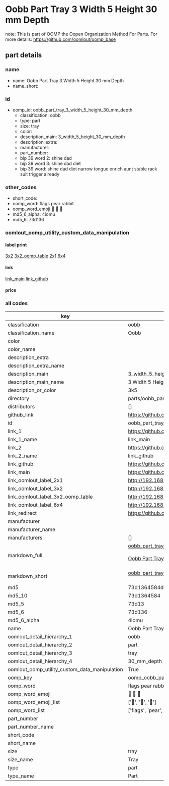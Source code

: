 # Oobb Part Tray 3 Width 5 Height 30 mm Depth  

note: This is part of OOMP the Oopen Organization Method For Parts. For more details: https://github.com/oomlout/oomp_base

##  part details
  







### name
* name: Oobb Part Tray 3 Width 5 Height 30 mm Depth
* name_short: 
### id
* oomp_id: oobb_part_tray_3_width_5_height_30_mm_depth
  * classification: oobb
  * type: part
  * size: tray
  * color: 
  * description_main: 3_width_5_height_30_mm_depth
  * description_extra: 
  * manufacturer: 
  * part_number: 
  * bip 39 word 2: shine dad
  * bip 39 word 3: shine dad diet
  * bip 39 word: shine dad diet narrow tongue enrich aunt stable rack suit trigger already

### other_codes
* short_code: 
* oomp_word: flags pear rabbit
* oomp_word_emoji :flags: :pear: :rabbit:
* md5_6_alpha: 4iomu
* md5_6: 73d136






### oomlout_oomp_utility_custom_data_manipulation
#### label print
[3x2](http://192.168.1.245:1112/?label=oomp%204iomu)
[3x2_oomp_table](http://192.168.1.108:1112/?label=oomp%204iomu)
[2x1](http://192.168.1.242:1112/?label=oomp%204iomu)
[6x4](http://192.168.1.55:1112/?label=oomp%204iomu)    

#### link

[link_main](https://github.com/oomlout/oomlout_oomp_version_1_messy/tree/main/parts/oobb_part_tray_3_width_5_height_30_mm_depth) [link_github](https://github.com/oomlout/oomlout_oomp_version_1_messy/tree/main/parts/oobb_part_tray_3_width_5_height_30_mm_depth)                             

#### price







### all codes 
| key | value |  
| --- | --- |  
| classification | oobb |  
| classification_name | Oobb |  
| color |  |  
| color_name |  |  
| description_extra |  |  
| description_extra_name |  |  
| description_main | 3_width_5_height_30_mm_depth |  
| description_main_name | 3 Width 5 Height 30 mm Depth |  
| description_or_color | 3k5 |  
| directory | parts/oobb_part_tray_3_width_5_height_30_mm_depth |  
| distributors | [] |  
| github_link | https://github.com/oomlout/oomlout_oomp_part_src/tree/main/parts/oobb_part_tray_3_width_5_height_30_mm_depth |  
| id | oobb_part_tray_3_width_5_height_30_mm_depth |  
| link_1 | https://github.com/oomlout/oomlout_oomp_version_1_messy/tree/main/parts/oobb_part_tray_3_width_5_height_30_mm_depth |  
| link_1_name | link_main |  
| link_2 | https://github.com/oomlout/oomlout_oomp_version_1_messy/tree/main/parts/oobb_part_tray_3_width_5_height_30_mm_depth |  
| link_2_name | link_github |  
| link_github | https://github.com/oomlout/oomlout_oomp_version_1_messy/tree/main/parts/oobb_part_tray_3_width_5_height_30_mm_depth |  
| link_main | https://github.com/oomlout/oomlout_oomp_version_1_messy/tree/main/parts/oobb_part_tray_3_width_5_height_30_mm_depth |  
| link_oomlout_label_2x1 | http://192.168.1.242:1112/?label=oomp%204iomu |  
| link_oomlout_label_3x2 | http://192.168.1.245:1112/?label=oomp%204iomu |  
| link_oomlout_label_3x2_oomp_table | http://192.168.1.108:1112/?label=oomp%204iomu |  
| link_oomlout_label_6x4 | http://192.168.1.55:1112/?label=oomp%204iomu |  
| link_redirect | https://github.com/oomlout/oomlout_oomp_version_1_messy/tree/main/parts/oobb_part_tray_3_width_5_height_30_mm_depth |  
| manufacturer |  |  
| manufacturer_name |  |  
| manufacturers | [] |  
| markdown_full | [oobb_part_tray_3_width_5_height_30_mm_depth](none)<br>[](none)<br>[Oobb Part Tray 3 Width 5 Height 30 Mm Depth](none)<br><br> |  
| markdown_short | [oobb_part_tray_3_width_5_height_30_mm_depth](none)<br><br> |  
| md5 | 73d1364584d3c1e92c7239307b4dbe2f |  
| md5_10 | 73d1364584 |  
| md5_5 | 73d13 |  
| md5_6 | 73d136 |  
| md5_6_alpha | 4iomu |  
| name | Oobb Part Tray 3 Width 5 Height 30 mm Depth |  
| oomlout_detail_hierarchy_1 | oobb |  
| oomlout_detail_hierarchy_2 | part |  
| oomlout_detail_hierarchy_3 | tray |  
| oomlout_detail_hierarchy_4 | 30_mm_depth |  
| oomlout_oomp_utility_custom_data_manipulation | True |  
| oomp_key | oomp_oobb_part_tray_3_width_5_height_30_mm_depth |  
| oomp_word | flags pear rabbit |  
| oomp_word_emoji | :flags: :pear: :rabbit: |  
| oomp_word_emoji_list | [':flags:', ':pear:', ':rabbit:'] |  
| oomp_word_list | ['flags', 'pear', 'rabbit'] |  
| part_number |  |  
| part_number_name |  |  
| short_code |  |  
| short_name |  |  
| size | tray |  
| size_name | Tray |  
| type | part |  
| type_name | Part |  

